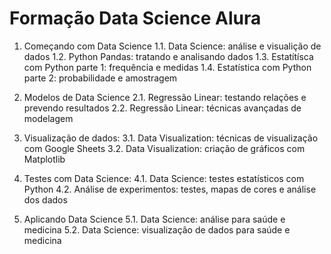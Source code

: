 # Formação Data Science Alura

1. Começando com Data Science
1.1. Data Science: análise e visualição de dados
1.2. Python Pandas: tratando e analisando dados
1.3. Estatítísca com Python parte 1: frequência e medidas
1.4. Estatística com Python parte 2: probabilidade e amostragem

2. Modelos de Data Science
2.1. Regressão Linear: testando relações e prevendo resultados
2.2. Regressão Linear: técnicas avançadas de modelagem

3. Visualização de dados:
3.1. Data Visualization: técnicas de visualização com Google Sheets
3.2. Data Visualization: criação de gráficos com Matplotlib

4. Testes com Data Science:
4.1. Data Science: testes estatísticos com Python
4.2. Análise de experimentos: testes, mapas de cores e análise dos dados

5. Aplicando Data Science
5.1. Data Science: análise para saúde e medicina
5.2. Data Science: visualização de dados para saúde e medicina
